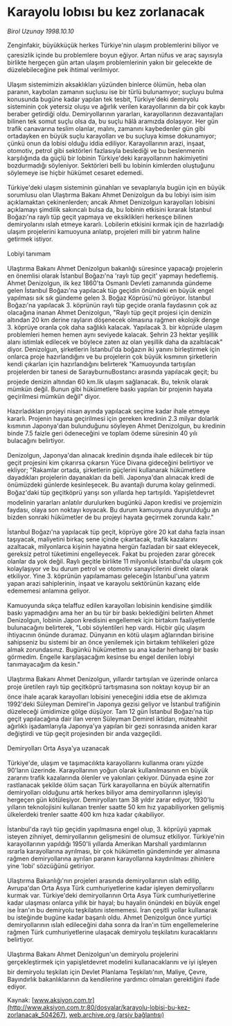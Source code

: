# Karayolu lobısı bu kez zorlanacak

*Birol Uzunay 1998.10.10*

<div class="pNewsDetailMainContent ctx_content" itemprop="articleBody">
 Zenginfakir, büyükküçük herkes Türkiye'nin ulaşım problemlerini biliyor ve çaresizlik içinde bu problemlere boyun eğiyor. Artan nüfus ve araç sayısıyla birlikte hergeçen gün artan ulaşım problemlerinin yakın bir gelecekte de düzelebileceğine pek ihtimal verilmiyor.
 <br/>
 <br/>
 Ulaşım sistemimizin aksaklıkları yüzünden binlerce ölümün, heba olan paranın, kaybolan zamanın suçlusu ise bir türlü bulunamıyor; suçluyu bulma konusunda bugüne kadar yapılan tek tesbit, Türkiye'deki demiryolu sisteminin çok yetersiz oluşu ve ağırlık verilen karayollarının da bir çok kaybı beraber getirdiği oldu. Demiryollarının yararları, karayollarının dezavantajları bilinen tek somut suçlu olsa da, bu suçlu hâlâ aramızda dolaşıyor. Her gün trafik canavarına teslim olanlar, malını, zamanını kaybedenler gün gibi ortadayken en büyük suçlu karayolları ve bu suçluya kimse dokunamıyor; çünkü onun da lobisi olduğu iddia ediliyor. Karayollarının arazi, inşaat, otomotiv, petrol gibi sektörleri fazlasıyla beslediği ve bu beslenmenin karşılığında da güçlü bir lobinin Türkiye'deki karayollarının hakimiyetini bozdurmadığı söyleniyor. Sektörleri belli bu lobinin kimlerden oluştuğunu söylemeye ise hiçbir hükümet cesaret edemedi.
 <br/>
 <br/>
 Türkiye'deki ulaşım sisteminin günahları ve sevaplarıyla bugün için en büyük sorumlusu olan Ulaştırma Bakanı Ahmet Denizolgun da bu lobiyi isim isim açıklamaktan çekinenlerden; ancak Ahmet Denizolgun karayolları lobisini açıklamayı şimdilik sakıncalı bulsa da, bu lobinin etkisini kırarak İstanbul Boğazı'na raylı tüp geçit yapmaya ve eksiklikleri herkesçe bilinen demiryolarını ıslah etmeye kararlı. Lobilerin etkisini kırmak için de hazırladığı ulaşım projelerini kamuoyuna anlatıp, projeleri milli bir yatırım haline getirmek istiyor.
 <br/>
 <br/>
 Lobiyi tanımam
 <br/>
 <br/>
 Ulaştırma Bakanı Ahmet Denizolgun bakanlığı süresince yapacağı projelerin en önemlisi olarak İstanbul Boğazı'na 'raylı tüp geçit' yapmayı hedeflemiş. Ahmet Denizolgun, ilk kez 1860'ta Osmanlı Devleti zamanında gündeme gelen İstanbul Boğazı'na yapılacak tüp geçidin önündeki en büyük engel yapılması sık sık gündeme gelen 3. Boğaz Köprüsü'nü görüyor. İstanbul Boğazı'na yapılacak 3. köprünün raylı tüp geçide oranla faydasının çok az olacağına inanan Ahmet Denizolgun, "Raylı tüp geçit projesi için denizin altından 20 km derine rayların döşenecek olmasına rağmen ekolojik denge 3. köprüye oranla çok daha sağlıklı kalacak. Yapılacak 3. bir köprüde ulaşım problemleri hemen hemen aynı seviyede kalacak. Şehrin 23 hektar yeşillik alanı istimlak edilecek ve böylece zaten az olan yeşillik daha da azaltılacak" diyor. Denizolgun, şirketlerin İstanbul'da boğazın iki yanını birleştirmek için onlarca proje hazırlandığını ve bu projelerin çok büyük kısmının şirketlerin kendi çıkarları için hazırlandığını belirterek "Kamuoyunda tartışılan projelerden bir tanesi de SarayburnuBostancı arasında yapılacak geçit; bu projede denizin altından 60 km.lik ulaşım sağlanacak. Bu, teknik olarak mümkün değil. Bunun gibi hükümetlere baskı yapılan bir projenin hayata geçirilmesi mümkün değil" diyor.
 <br/>
 <br/>
 Hazırladıkları projeyi nisan ayında yapılacak seçime kadar ihale etmeye kararlı. Projenin hayata geçirilmesi için gereken kredinin 2.3 milyar dolarlık kısmının Japonya'dan bulunduğunu söyleyen Ahmet Denizolgun, bu kredinin binde 7.5 faizle geri ödeneceğini ve toplam ödeme süresinin 40 yılı bulacağını belirtiyor.
 <br/>
 <br/>
 Denizolgun, Japonya'dan alınacak kredinin dışında ihale edilecek bir tüp geçit projesini kim çıkarırsa çıkarsın Yüce Divana gideceğini belirtiyor ve ekliyor; "Rakamlar ortada, şirketlerin güçlerini kullanarak hükümetlere dayadıkları projelerin dayanakları da belli. Japonya'dan alınacak kredi de önümüzdeki günlerde kesinleşecek. Bu avantajlı duruma kolay gelinmedi. Boğaz'daki tüp geçitköprü yarışı son yıllarda hep tartışıldı. Yapişletdevret modelinin yararları anlatılır durulurken bugünkü Japon kredisi ve projemizin faydası, olaya son noktayı koyacak. Bu durum kamuoyuna duyurulduğu an bizden sonraki hükümetler de bu projeyi hayata geçirmek zorunda kalır."
 <br/>
 <br/>
 İstanbul Boğazı'na yapılacak tüp geçit, köprüye göre 20 kat daha fazla insan taşıyacak, maliyetini birkaç sene içinde çıkartacak, trafik kazalarını azaltacak, milyonlarca kişinin hayatına hergün fazladan bir saat ekleyecek, gereksiz petrol tüketimini engelleyecek. Fakat bu projeden zarar görecek olanlar da yok değil. Raylı geçitle birlikte 11 milyonluk İstanbul'da ulaşım çok kolaylaşıyor ve bu durum petrol ve otomotiv sanayicilerini direkt olarak etkiliyor. Yine 3. köprünün yapılamaması geleceğin İstanbul'una yatırım yapan arazi sahiplerinin, inşaat ve karayolu sektörünün kazanç elde edememesi anlamına geliyor.
 <br/>
 <br/>
 Kamuoyunda sıkça telaffuz edilen karayolları lobisinin kendisine şimdilik baskı yapmadığını ama her an bu tür bir baskı beklediğini belirten Ahmet Denizolgun, lobinin Japon kredisini engellemek için birtakım faaliyetlerde bulunacağını belirterek, "Lobi söylentileri hep vardı. Hiçbir güç ulaşım ihtiyacının önünde duramaz. Dünyanın en kötü ulaşım ağlarından birisine sahipseniz bu sistemi bir an önce yenilemek için birtakım tehlikeleri göze almak zorundasınız. Bugünkü hükümetten şu ana kadar herhangi bir baskı görmedim. Engelle karşılaşacağım kesinse bu engel denilen lobiyi tanımayacağım da kesin."
 <br/>
 <br/>
 Ulaştırma Bakanı Ahmet Denizolgun, yıllardır tartışılan ve üzerinde onlarca proje üretilen raylı tüp geçitköprü tartışmasına son noktayı koyup bir an önce ihale açarak karayolları lobisini yeneceğini iddia etse de aklımıza 1992'deki Süleyman Demirel'in Japonya gezisi geliyor ve İstanbul trafiğinin düzeleceği ümidimize gölge düşüyor. Tam 12 gün İstanbul Boğazı'na tüp geçit yapılacağına dair ilan veren Süleyman Demirel iktidarı, müteahhit ağırlıklı işadamlarıyla Japonya'ya yapılan bir gezi sonrasında aniden karar değiştirdi ve tüp geçit projesinden bir anda vazgeçildi.
 <br/>
 <br/>
 Demiryolları Orta Asya'ya uzanacak
 <br/>
 <br/>
 Türkiye'de, ulaşım ve taşımacılıkta karayollarını kullanma oranı yüzde 90'ların üzerinde. Karayollarının yoğun olarak kullanılmasının en büyük zararını trafik kazalarında ölenler ve yakınları çekiyor. Dünyada eşine zor rastlanacak şekilde ölüm saçan Türk karayollarına en büyük alternatifin demiryolları olduğunu artık herkes biliyor ama demiryollarının işleyişi hergeçen gün kötüleşiyor. Demiryolları tam 38 yıldır zarar ediyor, 1930'lu yılların teknolojisini kullanan trenler saatte 50 km hız yapabiliyorken gelişmiş ülkelerdeki trenler saatte 400 km hıza kadar çıkabiliyor.
 <br/>
 <br/>
 İstanbul'da raylı tüp geçidin yapılmasına engel olup, 3. köprüyü yapmak isteyen zihniyet, demiryollarının gelişmesini de olumsuz etkiliyor. Türkiye'nin karayollarının yapıldığı 1950'li yıllarda Amerikan Marshall yardımlarının ısrarla karayollarına ayrılması, bir çok hükümetin gündeminde yer almasına rağmen demiryollarına ayrılan paranın karayollarına kaydırılması zihinlere yine 'lobi' sözcüğünü getiriyor.
 <br/>
 <br/>
 Ulaştırma Bakanlığı'nın projeleri arasında demiryollarının ıslah edilip, Avrupa'dan Orta Asya Türk cumhuriyetlerine kadar işleyen demiryollarını kurmak var. Türkiye'deki demiryollarının Orta Asya Türk cumhuriyetlerine kadar ulaşması onlarca yıllık bir hayal; bu hayalin önündeki en büyük engel ise İran'ın bu demiryolu teşkilatını istememesi. İran çeşitli yollar kullanarak bu isteğinde bugüne kadar başarılı oldu. Ahmet Denizolgun önce yurtiçi demiryollarının ıslah edileceğini daha sonra da İran'ın tüm engellemelerine rağmen Türk cumhuriyetlerine ulaşacak demiryolu teşkilatını kuracaklarını belirtiyor.
 <br/>
 <br/>
 Ulaştırma Bakanı Ahmet Denizolgun'un demiryolu projelerini gerçekleştirmek için yapişletdevret modelini kullanacaklarını ve iyi işleyen bir demiryolu teşkilatı için Devlet Planlama Teşkilatı'nın, Maliye, Çevre, Bayındırlık bakanlıklarının da kendilerine yardımcı olmaları gerektiğini ifade ediyor.
 <br/>
</div>


Kaynak: [www.aksiyon.com.tr](http://www.aksiyon.com.tr:80/dosyalar/karayolu-lobisi-bu-kez-zorlanacak_504267), [web.archive.org (arşiv bağlantısı)](http://web.archive.org/web/20151225052431/http://www.aksiyon.com.tr:80/dosyalar/karayolu-lobisi-bu-kez-zorlanacak_504267)
